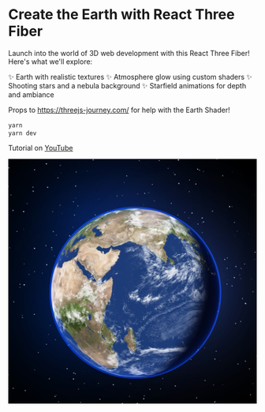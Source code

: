 # Create the Earth with React Three Fiber 
Launch into the world of 3D web development with this React Three Fiber! Here's what we'll explore:

✨ Earth with realistic textures
✨ Atmosphere glow using custom shaders
✨ Shooting stars and a nebula background
✨ Starfield animations for depth and ambiance

Props to https://threejs-journey.com/ for help with the Earth Shader!

```
yarn
yarn dev
```
Tutorial on [YouTube](https://youtu.be/LDKlZmAqpHw)

![image](./public/earth-r3f-shot.jpg)
